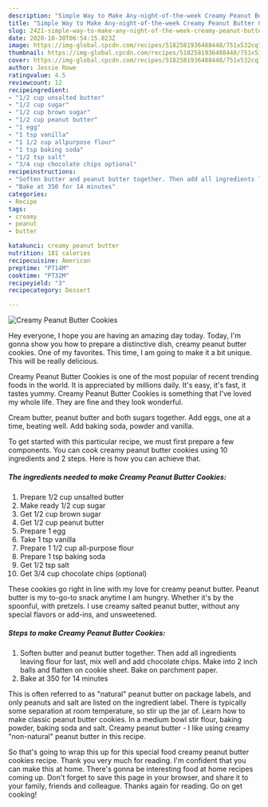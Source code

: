 ```yaml
---
description: "Simple Way to Make Any-night-of-the-week Creamy Peanut Butter Cookies"
title: "Simple Way to Make Any-night-of-the-week Creamy Peanut Butter Cookies"
slug: 2421-simple-way-to-make-any-night-of-the-week-creamy-peanut-butter-cookies
date: 2020-10-30T06:54:15.823Z
image: https://img-global.cpcdn.com/recipes/5182581936488448/751x532cq70/creamy-peanut-butter-cookies-recipe-main-photo.jpg
thumbnail: https://img-global.cpcdn.com/recipes/5182581936488448/751x532cq70/creamy-peanut-butter-cookies-recipe-main-photo.jpg
cover: https://img-global.cpcdn.com/recipes/5182581936488448/751x532cq70/creamy-peanut-butter-cookies-recipe-main-photo.jpg
author: Jessie Rowe
ratingvalue: 4.5
reviewcount: 12
recipeingredient:
- "1/2 cup unsalted butter"
- "1/2 cup sugar"
- "1/2 cup brown sugar"
- "1/2 cup peanut butter"
- "1 egg"
- "1 tsp vanilla"
- "1 1/2 cup allpurpose flour"
- "1 tsp baking soda"
- "1/2 tsp salt"
- "3/4 cup chocolate chips optional"
recipeinstructions:
- "Soften butter and peanut butter together. Then add all ingredients leaving flour for last, mix well and add chocolate chips. Make into 2 inch balls and flatten on cookie sheet. Bake on parchment paper."
- "Bake at 350 for 14 minutes"
categories:
- Recipe
tags:
- creamy
- peanut
- butter

katakunci: creamy peanut butter 
nutrition: 181 calories
recipecuisine: American
preptime: "PT14M"
cooktime: "PT32M"
recipeyield: "3"
recipecategory: Dessert

---
```



![Creamy Peanut Butter Cookies](https://img-global.cpcdn.com/recipes/5182581936488448/751x532cq70/creamy-peanut-butter-cookies-recipe-main-photo.jpg)

Hey everyone, I hope you are having an amazing day today. Today, I'm gonna show you how to prepare a distinctive dish, creamy peanut butter cookies. One of my favorites. This time, I am going to make it a bit unique. This will be really delicious.

Creamy Peanut Butter Cookies is one of the most popular of recent trending foods in the world. It is appreciated by millions daily. It's easy, it's fast, it tastes yummy. Creamy Peanut Butter Cookies is something that I've loved my whole life. They are fine and they look wonderful.

Cream butter, peanut butter and both sugars together. Add eggs, one at a time, beating well. Add baking soda, powder and vanilla.


To get started with this particular recipe, we must first prepare a few components. You can cook creamy peanut butter cookies using 10 ingredients and 2 steps. Here is how you can achieve that.

<!--inarticleads1-->

##### The ingredients needed to make Creamy Peanut Butter Cookies:

1. Prepare 1/2 cup unsalted butter
1. Make ready 1/2 cup sugar
1. Get 1/2 cup brown sugar
1. Get 1/2 cup peanut butter
1. Prepare 1 egg
1. Take 1 tsp vanilla
1. Prepare 1 1/2 cup all-purpose flour
1. Prepare 1 tsp baking soda
1. Get 1/2 tsp salt
1. Get 3/4 cup chocolate chips (optional)


These cookies go right in line with my love for creamy peanut butter. Peanut butter is my to-go-to snack anytime I am hungry. Whether it&#39;s by the spoonful, with pretzels. I use creamy salted peanut butter, without any special flavors or add-ins, and unsweetened. 

<!--inarticleads2-->

##### Steps to make Creamy Peanut Butter Cookies:

1. Soften butter and peanut butter together. Then add all ingredients leaving flour for last, mix well and add chocolate chips. Make into 2 inch balls and flatten on cookie sheet. Bake on parchment paper.
1. Bake at 350 for 14 minutes


This is often referred to as &#34;natural&#34; peanut butter on package labels, and only peanuts and salt are listed on the ingredient label. There is typically some separation at room temperature, so stir up the jar of. Learn how to make classic peanut butter cookies. In a medium bowl stir flour, baking powder, baking soda and salt. Creamy peanut butter - I like using creamy &#34;non-natural&#34; peanut butter in this recipe. 

So that's going to wrap this up for this special food creamy peanut butter cookies recipe. Thank you very much for reading. I'm confident that you can make this at home. There's gonna be interesting food at home recipes coming up. Don't forget to save this page in your browser, and share it to your family, friends and colleague. Thanks again for reading. Go on get cooking!
